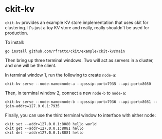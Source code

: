 # ckit-kv

`ckit-kv` provides an example KV store implementation that uses ckit for
clustering. It's just a toy KV store and really, really shouldn't be used for
production.

To install:

```
go install github.com/rfratto/ckit/example/ckit-kv@main
```

Then bring up three terminal windows. Two will act as servers in a cluster, and
one will be the client.

In terminal window 1, run the following to create `node-a`:

```
ckit-kv serve --node-name=node-a --gossip-port=7935 --api-port=8080
```

Then, in terminal window 2, connect a new `node-b` to `node-a`:

```
ckit-kv serve --node-name=node-b --gossip-port=7936 --api-port=8081 --join-addrs=127.0.0.1:7935
```

Finally, you can use the third terminal window to interface with either node:

```
ckit set --addr=127.0.0.1:8080 hello world
ckit get --addr=127.0.0.1:8081 hello
ckit del --addr=127.0.0.1:8081 hello
```
